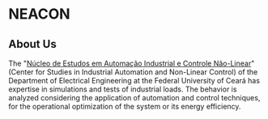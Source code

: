 # NEACON

## About Us
The "[Núcleo de Estudos em Automação Industrial e Controle Não-Linear](http://neacon-ufc.github.io/)" (Center for Studies in Industrial Automation and Non-Linear Control) of the Department of Electrical Engineering at the Federal University of Ceará has expertise in simulations and tests of industrial loads. The behavior is analyzed considering the application of automation and control techniques, for the operational optimization of the system or its energy efficiency.
